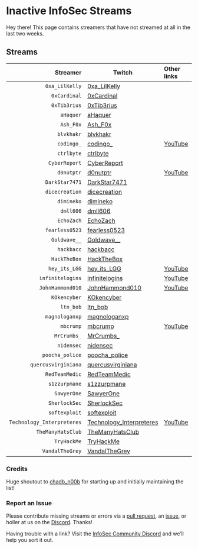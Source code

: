 # Inactive InfoSec Streams

Hey there! This page contains streamers that have not streamed at all in the last two weeks.

## Streams

Streamer | Twitch | Other links
---: | --- | :---
`0xa_LilKelly` | [0xa_LilKelly](https://www.twitch.tv/0xa_LilKelly) | 
`0xCardinal` | [0xCardinal](https://www.twitch.tv/0xCardinal) | 
`0xTib3rius` | [0xTib3rius](https://www.twitch.tv/0xTib3rius) | 
`aHaquer` | [aHaquer](https://www.twitch.tv/aHaquer) | 
`Ash_F0x` | [Ash_F0x](https://www.twitch.tv/Ash_F0x) | 
`blvkhakr` | [blvkhakr](https://www.twitch.tv/blvkhakr) | 
`codingo_` | [codingo_](https://www.twitch.tv/codingo_) | [YouTube](https://www.youtube.com/channel/UCUfO02gdMDXgOJWdv_jiLMg)
`ctrlbyte` | [ctrlbyte](https://www.twitch.tv/ctrlbyte) | 
`CyberReport` | [CyberReport](https://www.twitch.tv/CyberReport) | 
`d0nutptr` | [d0nutptr](https://www.twitch.tv/d0nutptr) | [YouTube](https://www.youtube.com/d0nutptr)
`DarkStar7471` | [DarkStar7471](https://www.twitch.tv/DarkStar7471) | 
`dicecreation` | [dicecreation](https://www.twitch.tv/dicecreation) | 
`dimineko` | [dimineko](https://www.twitch.tv/dimineko) | 
`dmll606` | [dmll606](https://www.twitch.tv/dmll606) | 
`EchoZach` | [EchoZach](https://www.twitch.tv/EchoZach) | 
`fearless0523` | [fearless0523](https://www.twitch.tv/fearless0523) | 
`Goldwave__` | [Goldwave__](https://www.twitch.tv/Goldwave__) | 
`hackbacc` | [hackbacc](https://www.twitch.tv/hackbacc) | 
`HackTheBox` | [HackTheBox](https://www.twitch.tv/HackTheBox) | 
`hey_its_LGG` | [hey_its_LGG](https://www.twitch.tv/hey_its_LGG) | [YouTube](https://www.youtube.com/channel/UCFzslRuETaviEruPQ_HQP1A)
`infinitelogins` | [infinitelogins](https://www.twitch.tv/infinitelogins) | [YouTube](https://www.youtube.com/channel/UC_nKukFaGysjMzqMVHEIgxQ)
`JohnHammond010` | [JohnHammond010](https://www.twitch.tv/JohnHammond010) | [YouTube](https://www.youtube.com/channel/UCVeW9qkBjo3zosnqUbG7CFw)
`KOkencyber` | [KOkencyber](https://www.twitch.tv/KOkencyber) | 
`ltn_bob` | [ltn_bob](https://www.twitch.tv/ltn_bob) | 
`magnologanxp` | [magnologanxp](https://www.twitch.tv/magnologanxp) | 
`mbcrump` | [mbcrump](https://www.twitch.tv/mbcrump) | [YouTube](https://www.youtube.com/channel/UCCjHMUEzoCauYet8NG4sCog)
`MrCrumbs_` | [MrCrumbs_](https://www.twitch.tv/MrCrumbs_) | 
`nidensec` | [nidensec](https://www.twitch.tv/nidensec) | 
`poocha_police` | [poocha_police](https://www.twitch.tv/poocha_police) | 
`quercusvirginiana` | [quercusvirginiana](https://www.twitch.tv/quercusvirginiana) | 
`RedTeamMedic` | [RedTeamMedic](https://www.twitch.tv/RedTeamMedic) | 
`s1zzurpmane` | [s1zzurpmane](https://www.twitch.tv/s1zzurpmane) | 
`SawyerOne` | [SawyerOne](https://www.twitch.tv/SawyerOne) | 
`SherlockSec` | [SherlockSec](https://www.twitch.tv/SherlockSec) | 
`softexploit` | [softexploit](https://www.twitch.tv/softexploit) | 
`Technology_Interpreteres` | [Technology_Interpreteres](https://www.twitch.tv/Technology_Interpreteres) | [YouTube](https://www.youtube.com/user/TechInterpreterInc)
`TheManyHatsClub` | [TheManyHatsClub](https://www.twitch.tv/TheManyHatsClub) | 
`TryHackMe` | [TryHackMe](https://www.twitch.tv/TryHackMe) | 
`VandalTheGrey` | [VandalTheGrey](https://www.twitch.tv/VandalTheGrey) | 

### Credits

Huge shoutout to [chadb_n00b](https://twitch.tv/chadb_n00b) for starting up and initially maintaining the list!

### Report an Issue

Please contribute missing streams or errors via a [pull request](https://github.com/infosecstreams/infosecstreams.github.io/pulls), an [issue](https://github.com/infosecstreams/infosecstreams.github.io/issues), or holler at us on the [Discord](https://discord.gg/RftU46K8sn). Thanks!

Having trouble with a link? Visit the [InfoSec Community Discord](https://discord.gg/RftU46K8sn) and we’ll help you sort it out.
